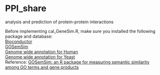 # PPI_share
 analysis and prediction of protein-protein interactions

Before implementing cal_GeneSim.R, make sure you installed the following package and database:  
[Bioconductor](https://bioconductor.org/install/)  
[GOSemSim](https://www.bioconductor.org/packages/release/bioc/html/GOSemSim.html)  
[Genome wide annotation for Human](https://bioconductor.org/packages/release/data/annotation/html/org.Hs.eg.db.html)  
[Genome wide annotation for Yeast](https://bioconductor.org/packages/release/data/annotation/html/org.Sc.sgd.db.html)  
Reference: [GOSemSim: an R package for measuring semantic similarity among GO terms and gene products](https://academic.oup.com/bioinformatics/article/26/7/976/213143)
